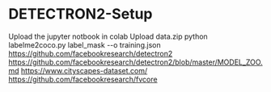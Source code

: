 # DETECTRON2-Setup

Upload the jupyter notbook in colab
Upload data.zip 
python labelme2coco.py label_mask --o training.json
https://github.com/facebookresearch/detectron2
https://github.com/facebookresearch/detectron2/blob/master/MODEL_ZOO.md
https://www.cityscapes-dataset.com/
https://github.com/facebookresearch/fvcore
